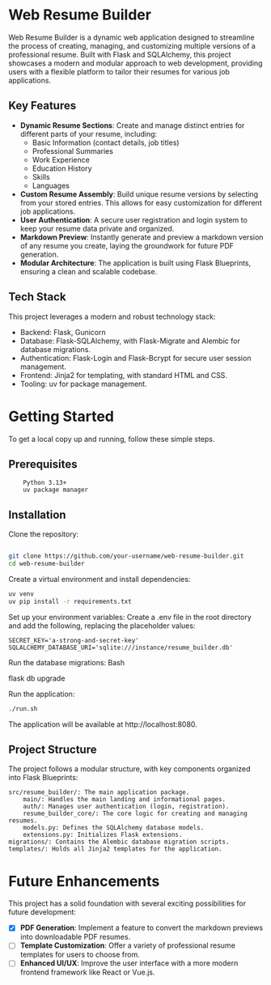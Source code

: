 # Web Resume Builder

Web Resume Builder is a dynamic web application designed to streamline the process of creating, managing, and customizing multiple versions of a professional resume. Built with Flask and SQLAlchemy, this project showcases a modern and modular approach to web development, providing users with a flexible platform to tailor their resumes for various job applications.

## Key Features

- **Dynamic Resume Sections**: Create and manage distinct entries for different parts of your resume, including:
    - Basic Information (contact details, job titles)
    - Professional Summaries
    - Work Experience
    - Education History
    - Skills
    - Languages
- **Custom Resume Assembly**: Build unique resume versions by selecting from your stored entries. This allows for easy customization for different job applications.
- **User Authentication**: A secure user registration and login system to keep your resume data private and organized.
- **Markdown Preview**: Instantly generate and preview a markdown version of any resume you create, laying the groundwork for future PDF generation.
- **Modular Architecture**: The application is built using Flask Blueprints, ensuring a clean and scalable codebase.

## Tech Stack

This project leverages a modern and robust technology stack:
- Backend: Flask, Gunicorn
- Database: Flask-SQLAlchemy, with Flask-Migrate and Alembic for database migrations.
- Authentication: Flask-Login and Flask-Bcrypt for secure user session management.
- Frontend: Jinja2 for templating, with standard HTML and CSS.
- Tooling: uv for package management.

# Getting Started

To get a local copy up and running, follow these simple steps.

## Prerequisites
```
    Python 3.13+
    uv package manager
```

## Installation
Clone the repository:
```bash

git clone https://github.com/your-username/web-resume-builder.git
cd web-resume-builder
```

Create a virtual environment and install dependencies:
```bash
uv venv
uv pip install -r requirements.txt
```

Set up your environment variables:
Create a .env file in the root directory and add the following, replacing the placeholder values:
```
SECRET_KEY='a-strong-and-secret-key'
SQLALCHEMY_DATABASE_URI='sqlite:///instance/resume_builder.db'
```

Run the database migrations:
Bash

flask db upgrade

Run the application:
```bash
./run.sh
```

The application will be available at http://localhost:8080.

## Project Structure

The project follows a modular structure, with key components organized into Flask Blueprints:

```
src/resume_builder/: The main application package.
    main/: Handles the main landing and informational pages.
    auth/: Manages user authentication (login, registration).
    resume_builder_core/: The core logic for creating and managing resumes.
    models.py: Defines the SQLAlchemy database models.
    extensions.py: Initializes Flask extensions.
migrations/: Contains the Alembic database migration scripts.
templates/: Holds all Jinja2 templates for the application.
```

# Future Enhancements

This project has a solid foundation with several exciting possibilities for future development:
- [x] **PDF Generation**: Implement a feature to convert the markdown previews into downloadable PDF resumes.
- [ ] **Template Customization**: Offer a variety of professional resume templates for users to choose from.
- [ ] **Enhanced UI/UX**: Improve the user interface with a more modern frontend framework like React or Vue.js.
